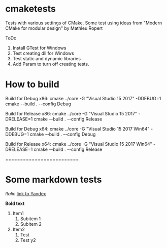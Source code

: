 # cmaketests
Tests with various settings of CMake.
Some test using ideas from "Modern CMake for modular design" by Mathieu Ropert

ToDo
1. Install GTest for Windows
1. Test creating dll for Windows
1. Test static and dynamic libraries
1. Add Param to turn off creating tests.

# How to build
Build for Debug x86:
cmake ../core -G "Visual Studio 15 2017" -DDEBUG=1
cmake --build . --config Debug

Build for Release x86:
cmake ../core -G "Visual Studio 15 2017" -DRELEASE=1
cmake --build . --config Release

Build for Debug x64:
cmake ../core -G "Visual Studio 15 2017 Win64" -DDEBUG=1
cmake --build . --config Debug

Build for Release x64:
cmake ../core -G "Visual Studio 15 2017 Win64" -DRELEASE=1
cmake --build . --config Release


=========================
# Some markdown tests
*Italic*
[link to Yandex](https://yandex.ru)

**Bold text**
1. Item1
    1. Subitem 1
    1. Subitem 2
1. Item2
    1. Test
    1. Test y2

